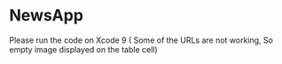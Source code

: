 # NewsApp

Please run the code on Xcode 9
( Some of the URLs are not working, So empty image displayed on the table cell)
